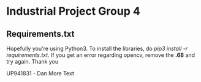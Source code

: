 # Industrial Project Group 4

## Requirements.txt

Hopefully you're using Python3. To install the libraries, do *pip3 install -r requirements.txt*. If you get an error regarding opencv, remove the **.68** and try again. Thank you

UP941831 - Dan
More Text